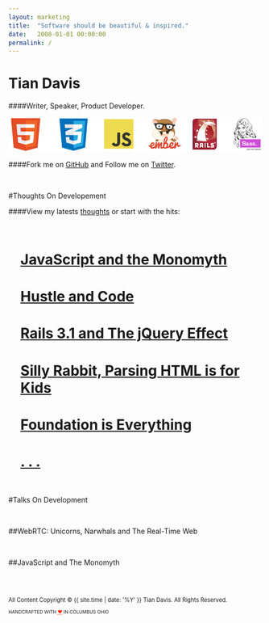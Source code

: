 ```yaml
---
layout: marketing
title:  "Software should be beautiful & inspired."
date:   2000-01-01 00:00:00
permalink: /
---
```


<div class="hero">
  <!--<img class="avatar" src="/images/lion.jpeg"/>-->
</div>


<h1 class="author">Tian Davis</h1>

####Writer, Speaker, Product Developer.

![capabilities-1](/images/capabilities-1.png)

####Fork me on [GitHub](https://github.com/tiandavis) and Follow me on [Twitter](https://twitter.com/tiandavis).


<br>

#Thoughts On Developement

####View my latests [thoughts](/thoughts/) or start with the hits:

<br>

<ul class="posts">
  <h1 class="page-title" itemprop="name headline"><a href="/thoughts/posts/javascript-and-the-monomyth">JavaScript and the Monomyth</a></h1>
  
  <h1 class="page-title" itemprop="name headline"><a href="/thoughts/posts/hustle-and-code">Hustle and Code</a></h1>

  <h1 class="page-title" itemprop="name headline"><a href="/thoughts/posts/rails-3-1-and-the-jquery-effect">Rails 3.1 and The jQuery Effect</a></h1>

  <h1 class="page-title" itemprop="name headline"><a href="/thoughts/posts/silly-rabbit-parsing-html-is-for-kids">Silly Rabbit, Parsing HTML is for Kids</a></h1>

  <h1 class="page-title" itemprop="name headline"><a href="/thoughts/posts/foundation-is-everything">Foundation is Everything </a></h1>
  
  <h1 class="page-title" itemprop="name headline"><a href="/thoughts/archives">. . .</a></h1>
</ul>

<br>


#Talks On Development

<br>

##WebRTC: Unicorns, Narwhals and The Real-Time Web

<script async class="speakerdeck-embed" data-id="b4a4e41f878b4955bb72c976329f1db7" data-ratio="1.77777777777778" src="//speakerdeck.com/assets/embed.js"></script>

<br>

##JavaScript and The Monomyth

<script async class="speakerdeck-embed" data-id="6697f7a03472013238ed56e996df704e" data-ratio="1.77777777777778" src="//speakerdeck.com/assets/embed.js"></script>

<br>

<br>



<footer>
    <p style="font-size: 80%;">All Content Copyright © {{ site.time | date: '%Y' }} Tian Davis. All Rights Reserved.</p>
    <p style="font-size: 65%;">HANDCRAFTED WITH <abbr style="color: #FF2400; font-variant: none" title="love">❤</abbr> IN COLUMBUS OHIO</p>
</footer>

